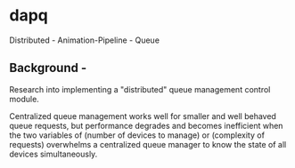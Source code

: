 # dapq
Distributed - Animation-Pipeline - Queue

##  Background -
Research into implementing a "distributed" queue management control module.

Centralized queue management works well for smaller and well behaved queue requests, but performance degrades and becomes inefficient when the two variables of (number of devices to manage) or (complexity of requests) overwhelms a centralized queue manager to know the state of all devices simultaneously.

